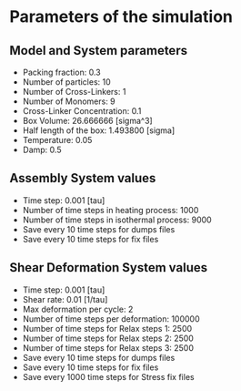 # Parameters of the simulation


## Model and System parameters

- Packing fraction: 0.3
- Number of particles: 10
- Number of Cross-Linkers: 1
- Number of Monomers: 9
- Cross-Linker Concentration: 0.1
- Box Volume: 26.666666 [sigma^3]
- Half length of the box: 1.493800 [sigma]
- Temperature: 0.05
- Damp: 0.5

 ## Assembly System values 

- Time step: 0.001 [tau]
- Number of time steps in heating process: 1000
- Number of time steps in isothermal process: 9000
- Save every 10 time steps for dumps files
- Save every 10 time steps for fix files

 ## Shear Deformation System values 

- Time step: 0.001 [tau]
- Shear rate: 0.01 [1/tau]
- Max deformation per cycle: 2
- Number of time steps per deformation: 100000
- Number of time steps for Relax steps 1: 2500
- Number of time steps for Relax steps 2: 2500
- Number of time steps for Relax steps 3: 2500
- Save every 10 time steps for dumps files
- Save every 10 time steps for fix files
- Save every 1000 time steps for Stress fix files
